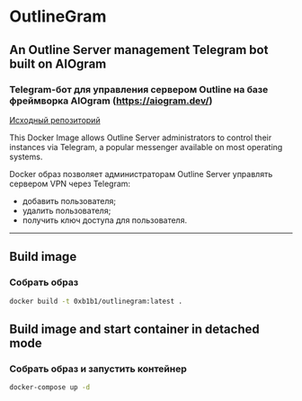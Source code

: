# OutlineGram

## An Outline Server management Telegram bot built on AIOgram
### Telegram-бот для управления сервером Outline на базе фреймворка AIOgram (https://aiogram.dev/)

[Исходный репозиторий](https://github.com/0xb1b1/outlinegram)

This Docker Image allows Outline Server administrators to control their instances via Telegram, a popular messenger available on most operating systems.

Docker образ позволяет администраторам Outline Server управлять сервером VPN через Telegram:
- добавить пользователя;
- удалить пользователя;
- получить ключ доступа для пользователя.

---

## Build image
### Собрать образ
```bash
docker build -t 0xb1b1/outlinegram:latest .
```

## Build image and start container in detached mode
### Собрать образ и запустить контейнер
```bash
docker-compose up -d
```
